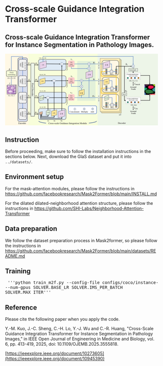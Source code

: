 # Cross-scale Guidance Integration Transformer

## Cross-scale Guidance Integration Transformer for Instance Segmentation in Pathology Images.

![image](CGIT_overview.jpg)

## Instruction
Before proceeding, make sure to follow the installation instructions in the sections below.
Next, download the GlaS dataset and put it into `../datasets/`.

## Environment setup
For the mask-attention modules, please follow the instructions in https://github.com/facebookresearch/Mask2Former/blob/main/INSTALL.md

For the dilated dilated-neighborhood attention structure, please follow the instructions in https://github.com/SHI-Labs/Neighborhood-Attention-Transformer


## Data preparation
We follow the dataset preparation process in Mask2former, so please follow the instructions in https://github.com/facebookresearch/Mask2Former/blob/main/datasets/README.md

## Training
<pre> '''python train_m2f.py --config-file configs/coco/instance-segmentation/dinat/maskformer2_dinat_large_IN21k_384_bs16_100ep.yaml \
--num-gpus SOLVER.BASE_LR SOLVER.IMS_PER_BATCH
SOLVER.MAX_ITER''' </pre>



## Reference 
Please cite the following paper when you apply the code. 

Y.-M. Kuo, J.-C. Sheng, C.-H. Lo, Y.-J. Wu and C.-R. Huang, "Cross-Scale Guidance Integration Transformer for Instance Segmentation in Pathology Images," in IEEE Open Journal of Engineering in Medicine and Biology, vol. 6, pp. 413-419, 2025, doi: 10.1109/OJEMB.2025.3555818.

[https://ieeexplore.ieee.org/document/10273605](https://ieeexplore.ieee.org/document/10945390)
